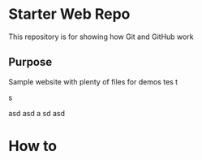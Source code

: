 # Starter Web Repo

This repository is for showing how Git and GitHub work

## Purpose

Sample website with plenty of files for demos
tes
t

s

asd
asd
a
sd
asd
# How to

